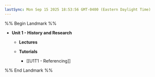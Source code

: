 ```yaml
---
lastSync: Mon Sep 15 2025 18:53:56 GMT-0400 (Eastern Daylight Time)
---
```

%% Begin Landmark %%
- **Unit 1 - History and Research**
	- **Lectures**

	- **Tutorials**
		- [[U1T1 - Referencing]]

%% End Landmark %%
